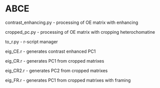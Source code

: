 # ABCE
contrast_enhancing.py - processing of OE matrix with enhancing

cropped_pc.py - processing of OE matrix with cropping heterochomatine

to_r.py - r-script manager

eig_CE.r - generates contrast enhanced PC1

eig_CR.r -  generates PC1 from cropped matrixes

eig_CR2.r - generates PC2 from cropped matrixes

eig_FR.r - generates PC1 from cropped matrixes with framing

